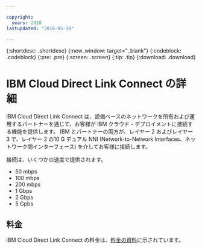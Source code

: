 ```yaml
---

copyright:
  years: 2018
lastupdated: "2018-05-30"

---
```


{:shortdesc: .shortdesc}
{:new_window: target="_blank"}
{:codeblock: .codeblock}
{:pre: .pre}
{:screen: .screen}
{:tip: .tip}
{:download: .download}

# IBM Cloud Direct Link Connect の詳細

IBM Cloud Direct Link Connect は、設備ベースのネットワークを所有および運用するパートナーを通じて、お客様が IBM クラウド・デプロイメントに接続する機能を提供します。 IBM とパートナーの両方が、レイヤー 2 およびレイヤー 3 で、レイヤー 2 の10 G デュアル NNI (Network-to-Network Interfaces、ネットワーク間インターフェース) を介してお客様に接続します。

接続は、いくつかの速度で提供されます。

* 50 mbps
* 100 mbps
* 200 mbps
* 1 Gbps
* 2 Gbps
* 5 Gpbs

## 料金

IBM Cloud Direct Link Connect の料金は、[料金の資料](pricing.html)に示されています。


